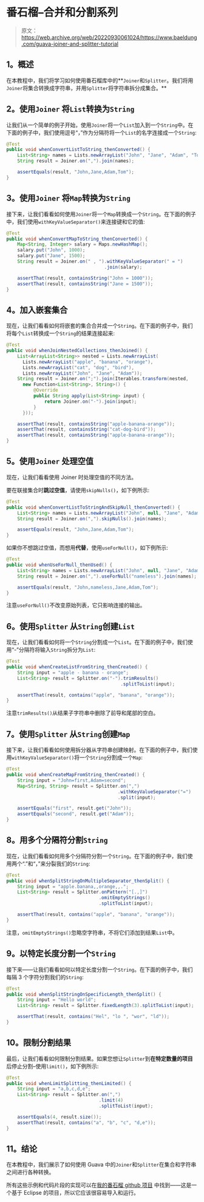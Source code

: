 # 番石榴–合并和分割系列

> 原文：<https://web.archive.org/web/20220930061024/https://www.baeldung.com/guava-joiner-and-splitter-tutorial>

## 1。概述

在本教程中，我们将学习如何使用番石榴库中的**`Joiner`和`Splitter`。我们将用`Joiner`将集合转换成字符串，并用`Splitter`将字符串拆分成集合。**

## 2。使用`Joiner` 将`List`转换为`String`

让我们从一个简单的例子开始，使用`Joiner`将一个`List`加入到一个`String`中。在下面的例子中，我们使用逗号“，”作为分隔符将一个`List`的名字连接成一个`String`:

```java
@Test
public void whenConvertListToString_thenConverted() {
    List<String> names = Lists.newArrayList("John", "Jane", "Adam", "Tom");
    String result = Joiner.on(",").join(names);

    assertEquals(result, "John,Jane,Adam,Tom");
}
```

## 3。使用`Joiner` 将`Map`转换为`String`

接下来，让我们看看如何使用`Joiner`将一个`Map`转换成一个`String`。在下面的例子中，我们使用`withKeyValueSeparator()`来连接键和它的值:

```java
@Test
public void whenConvertMapToString_thenConverted() {
    Map<String, Integer> salary = Maps.newHashMap();
    salary.put("John", 1000);
    salary.put("Jane", 1500);
    String result = Joiner.on(" , ").withKeyValueSeparator(" = ")
                                    .join(salary);

    assertThat(result, containsString("John = 1000"));
    assertThat(result, containsString("Jane = 1500"));
}
```

## 4。加入嵌套集合

现在，让我们看看如何将嵌套的集合合并成一个`String`。在下面的例子中，我们将每个`List`转换成一个`String`的结果连接起来:

```java
@Test
public void whenJoinNestedCollections_thenJoined() {
    List<ArrayList<String>> nested = Lists.newArrayList(
      Lists.newArrayList("apple", "banana", "orange"),
      Lists.newArrayList("cat", "dog", "bird"),
      Lists.newArrayList("John", "Jane", "Adam"));
    String result = Joiner.on(";").join(Iterables.transform(nested,
      new Function<List<String>, String>() {
          @Override
          public String apply(List<String> input) {
              return Joiner.on("-").join(input);
          }
      }));

    assertThat(result, containsString("apple-banana-orange"));
    assertThat(result, containsString("cat-dog-bird"));
    assertThat(result, containsString("apple-banana-orange"));
}
```

## 5。使用`Joiner` 处理空值

现在，让我们看看使用 Joiner 时处理空值的不同方法。

要在联接集合时**跳过空值**，请使用`skipNulls()`，如下例所示:

```java
@Test
public void whenConvertListToStringAndSkipNull_thenConverted() {
    List<String> names = Lists.newArrayList("John", null, "Jane", "Adam", "Tom");
    String result = Joiner.on(",").skipNulls().join(names);

    assertEquals(result, "John,Jane,Adam,Tom");
}
```

如果你不想跳过空值，而想用**代替**，使用`useForNull()`，如下例所示:

```java
@Test
public void whenUseForNull_thenUsed() {
    List<String> names = Lists.newArrayList("John", null, "Jane", "Adam", "Tom");
    String result = Joiner.on(",").useForNull("nameless").join(names);

    assertEquals(result, "John,nameless,Jane,Adam,Tom");
}
```

注意`useForNull()`不改变原始列表，它只影响连接的输出。

## 6。使用`Splitter` 从`String`创建`List`

现在，让我们看看如何将一个`String`分割成一个`List`。在下面的例子中，我们使用“-”分隔符将输入`String`拆分为`List`:

```java
@Test
public void whenCreateListFromString_thenCreated() {
    String input = "apple - banana - orange";
    List<String> result = Splitter.on("-").trimResults()
                                          .splitToList(input);

    assertThat(result, contains("apple", "banana", "orange"));
}
```

注意`trimResults()`从结果子字符串中删除了前导和尾部的空白。

## 7。使用`Splitter` 从`String`创建`Map`

接下来，让我们看看如何使用拆分器从字符串创建映射。在下面的例子中，我们使用`withKeyValueSeparator()`将一个`String`分割成一个`Map`:

```java
@Test
public void whenCreateMapFromString_thenCreated() {
    String input = "John=first,Adam=second";
    Map<String, String> result = Splitter.on(",")
                                         .withKeyValueSeparator("=")
                                         .split(input);

    assertEquals("first", result.get("John"));
    assertEquals("second", result.get("Adam"));
}
```

## 8。用多个分隔符分割`String`

现在，让我们看看如何用多个分隔符分割一个`String`。在下面的例子中，我们使用两个“.”和“，”来分裂我们的`String`:

```java
@Test
public void whenSplitStringOnMultipleSeparator_thenSplit() {
    String input = "apple.banana,,orange,,.";
    List<String> result = Splitter.onPattern("[.,]")
                                  .omitEmptyStrings()
                                  .splitToList(input);

    assertThat(result, contains("apple", "banana", "orange"));
}
```

注意，`omitEmptyStrings()`忽略空字符串，不将它们添加到结果`List`中。

## 9。以特定长度分割一个`String`

接下来——让我们看看如何以特定长度分割一个`String`。在下面的例子中，我们每隔 3 个字符分割我们的`String`:

```java
@Test
public void whenSplitStringOnSpecificLength_thenSplit() {
    String input = "Hello world";
    List<String> result = Splitter.fixedLength(3).splitToList(input);

    assertThat(result, contains("Hel", "lo ", "wor", "ld"));
}
```

## 10。限制分割结果

最后，让我们看看如何限制分割结果。如果您想让`Splitter`到**在特定数量的项目**后停止分割–使用`limit()`，如下例所示:

```java
@Test
public void whenLimitSplitting_thenLimited() {
    String input = "a,b,c,d,e";
    List<String> result = Splitter.on(",")
                                  .limit(4)
                                  .splitToList(input);

    assertEquals(4, result.size());
    assertThat(result, contains("a", "b", "c", "d,e"));
}
```

## 11。结论

在本教程中，我们展示了如何使用 Guava 中的`Joiner`和`Splitter`在集合和字符串之间进行各种转换。

所有这些示例和代码片段的实现可以在[我的番石榴 github 项目](https://web.archive.org/web/20220703154648/https://github.com/eugenp/tutorials/tree/master/guava-modules/guava-collections "The Github Project with the impl of all examples using Guava") 中找到——这是一个基于 Eclipse 的项目，所以它应该很容易导入和运行。